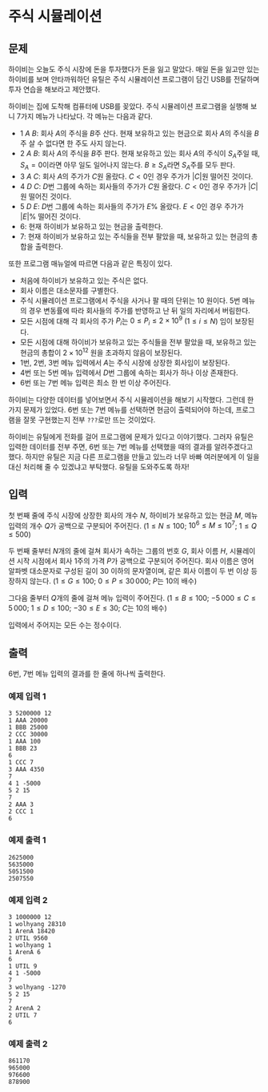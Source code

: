 # 주식 시뮬레이션

## 문제

하이비는 오늘도 주식 시장에 돈을 투자했다가 돈을 잃고 말았다. 매일 돈을 잃고만 있는 하이비를 보며 안타까워하던 유틸은 주식 시뮬레이션 프로그램이 담긴 USB를 전달하며 투자 연습을 해보라고 제안했다.

하이비는 집에 도착해 컴퓨터에 USB를 꽂았다. 주식 시뮬레이션 프로그램을 실행해 보니 $7$가지 메뉴가 나타났다. 각 메뉴는 다음과 같다.

- 1 $A$ $B$: 회사 $A$의 주식을 $B$주 산다. 현재 보유하고 있는 현금으로 회사 $A$의 주식을 $B$주 살 수 없다면 한 주도 사지 않는다.
- 2 $A$ $B$: 회사 $A$의 주식을 $B$주 판다. 현재 보유하고 있는 회사 $A$의 주식이 $S_A$주일 때, $S_A = 0$이라면 아무 일도 일어나지 않는다. $B \ge S_A$라면 $S_A$주를 모두 판다.
- 3 $A$ $C$: 회사 $A$의 주가가 $C$원 올랐다. $C < 0$인 경우 주가가 $|C|$원 떨어진 것이다.
- 4 $D$ $C$: $D$번 그룹에 속하는 회사들의 주가가 $C$원 올랐다. $C < 0$인 경우 주가가 $|C|$원 떨어진 것이다.
- 5 $D$ $E$: $D$번 그룹에 속하는 회사들의 주가가 $E$% 올랐다. $E < 0$인 경우 주가가 $|E|$% 떨어진 것이다.
- 6: 현재 하이비가 보유하고 있는 현금을 출력한다.
- 7: 현재 하이비가 보유하고 있는 주식들을 전부 팔았을 때, 보유하고 있는 현금의 총합을 출력한다.

또한 프로그램 매뉴얼에 따르면 다음과 같은 특징이 있다.

- 처음에 하이비가 보유하고 있는 주식은 없다.
- 회사 이름은 대소문자를 구별한다.
- 주식 시뮬레이션 프로그램에서 주식을 사거나 팔 때의 단위는 $10$ 원이다. 5번 메뉴의 경우 변동률에 따라 회사들의 주가를 반영하고 난 뒤 일의 자리에서 버림한다.
- 모든 시점에 대해 각 회사의 주가 $P_i$는 $0 \le P_i \le 2 \times 10^{9}$ $(1 \le i \le N)$ 임이 보장된다.
- 모든 시점에 대해 하이비가 보유하고 있는 주식들을 전부 팔았을 때, 보유하고 있는 현금의 총합이 $2 \times 10^{12}$ 원을 초과하지 않음이 보장된다.
- 1번, 2번, 3번 메뉴 입력에서 $A$는 주식 시장에 상장한 회사임이 보장된다.
- 4번 또는 5번 메뉴 입력에서 $D$번 그룹에 속하는 회사가 하나 이상 존재한다.
- 6번 또는 7번 메뉴 입력은 최소 한 번 이상 주어진다.

하이비는 다양한 데이터를 넣어보면서 주식 시뮬레이션을 해보기 시작했다. 그런데 한 가지 문제가 있었다. 6번 또는 7번 메뉴를 선택하면 현금이 출력되어야 하는데, 프로그램을 잘못 구현했는지 전부 `???`로만 뜨는 것이었다.

하이비는 유틸에게 전화를 걸어 프로그램에 문제가 있다고 이야기했다. 그러자 유틸은 입력한 데이터를 전부 주면, 6번 또는 7번 메뉴를 선택했을 때의 결과를 알려주겠다고 했다. 하지만 유틸은 지금 다른 프로그램을 만들고 있느라 너무 바빠 여러분에게 이 일을 대신 처리해 줄 수 있겠냐고 부탁했다. 유틸을 도와주도록 하자!

## 입력

첫 번째 줄에 주식 시장에 상장한 회사의 개수 $N$, 하이비가 보유하고 있는 현금 $M$, 메뉴 입력의 개수 $Q$가 공백으로 구분되어 주어진다. $(1 \leq N \leq 100$; $10^6 \leq M \leq 10^7$; $1 \leq Q \leq 500)$ 

두 번째 줄부터 $N$개의 줄에 걸쳐 회사가 속하는 그룹의 번호 $G$, 회사 이름 $H$, 시뮬레이션 시작 시점에서 회사 1주의 가격 $P$가 공백으로 구분되어 주어진다. 회사 이름은 영어 알파벳 대소문자로 구성된 길이 $30$ 이하의 문자열이며, 같은 회사 이름이 두 번 이상 등장하지 않는다. $(1 \leq G \leq 100$; $0 \leq P \leq 30 \, 000$; $P$는 $10$의 배수$)$ 

그다음 줄부터 $Q$개의 줄에 걸쳐 메뉴 입력이 주어진다. $(1 \leq B \leq 100$; $-5 \, 000 \leq C \leq 5 \, 000$; $1 \leq D \leq 100$; $-30 \leq E \leq 30$; $C$는 $10$의 배수$)$ 

입력에서 주어지는 모든 수는 정수이다.

## 출력

6번, 7번 메뉴 입력의 결과를 한 줄에 하나씩 출력한다.

### 예제 입력 1

```
3 5200000 12
1 AAA 20000
1 BBB 25000
2 CCC 30000
1 AAA 100
1 BBB 23
6
1 CCC 7
3 AAA 4350
7
4 1 -5000
5 2 15
7
2 AAA 3
2 CCC 1
6
```

### 예제 출력 1

```
2625000
5635000
5051500
2507550
```

### 예제 입력 2

```
3 1000000 12
1 wolhyang 28310
1 ArenA 18420
2 UTIL 9560
1 wolhyang 1
1 ArenA 6
6
1 UTIL 9
4 1 -5000
7
3 wolhyang -1270
5 2 15
7
2 ArenA 2
2 UTIL 7
6
```

### 예제 출력 2

```
861170
965000
976600
878900
```
